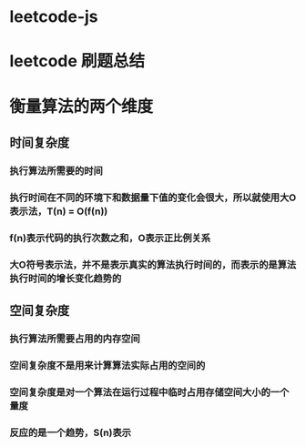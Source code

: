 # leetcode-js

# leetcode 刷题总结

# 衡量算法的两个维度
## 时间复杂度
### 执行算法所需要的时间
### 执行时间在不同的环境下和数据量下值的变化会很大，所以就使用大O表示法，T(n) = O(f(n))
### f(n)表示代码的执行次数之和，O表示正比例关系
### 大O符号表示法，并不是表示真实的算法执行时间的，而表示的是算法执行时间的增长变化趋势的

## 空间复杂度
### 执行算法所需要占用的内存空间
### 空间复杂度不是用来计算算法实际占用的空间的
### 空间复杂度是对一个算法在运行过程中临时占用存储空间大小的一个量度
### 反应的是一个趋势，S(n)表示